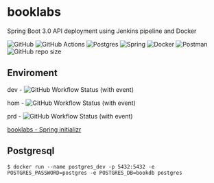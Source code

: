 # booklabs
Spring Boot 3.0 API deployment using Jenkins pipeline and Docker

![GitHub](https://img.shields.io/badge/github-%23121011.svg?style=for-the-badge&logo=github&logoColor=white)
![GitHub Actions](https://img.shields.io/badge/github%20actions-%232671E5.svg?style=for-the-badge&logo=githubactions&logoColor=white)
![Postgres](https://img.shields.io/badge/postgres-%23316192.svg?style=for-the-badge&logo=postgresql&logoColor=white)
![Spring](https://img.shields.io/badge/spring-%236DB33F.svg?style=for-the-badge&logo=spring&logoColor=white)
![Docker](https://img.shields.io/badge/docker-%230db7ed.svg?style=for-the-badge&logo=docker&logoColor=white)
![Postman](https://img.shields.io/badge/Postman-FF6C37?style=for-the-badge&logo=postman&logoColor=white)
![GitHub repo size](https://img.shields.io/github/repo-size/jairosousa/booklabs)


## Enviroment
dev - ![GitHub Workflow Status (with event)](https://img.shields.io/github/actions/workflow/status/jairosousa/booklabs/develop.yml?event=push&logo=github&link=dev)

hom - ![GitHub Workflow Status (with event)](https://img.shields.io/github/actions/workflow/status/jairosousa/booklabs/develop.yml?event=push&logo=github&link=dev)

prd - ![GitHub Workflow Status (with event)](https://img.shields.io/github/actions/workflow/status/jairosousa/booklabs/main.yml?event=push&logo=github&link=dev)


[booklabs - Spring initializr](https://start.spring.io/#!type=maven-project&language=java&platformVersion=3.1.1&packaging=jar&jvmVersion=17&groupId=com.jnsdev&artifactId=booklabs&name=booklabs&description=Spring%20Boot%203.0%20API%20deployment%20using%20Jenkins%20pipeline%20and%20Docker&packageName=com.jnsdev.booklabs&dependencies=web,data-jpa,validation,postgresql,lombok,devtools)

## Postgresql
```shell
$ docker run --name postgres_dev -p 5432:5432 -e POSTGRES_PASSWORD=postgres -e POSTGRES_DB=bookdb postgres
``` 




